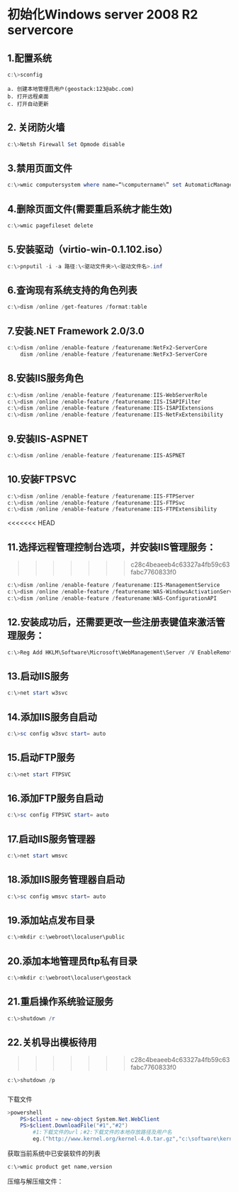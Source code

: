 # 初始化Windows server 2008 R2 servercore
## 1.配置系统
```powershell
c:\>sconfig
```
    a. 创建本地管理员用户(geostack:123@abc.com)
    b. 打开远程桌面
    c. 打开自动更新

## 2. 关闭防火墙
```powershell
c:\>Netsh Firewall Set Opmode disable
```
## 3.禁用页面文件
```powershell
c:\>wmic computersystem where name=“%computername%” set AutomaticManagedPagefile=False
```	
## 4.删除页面文件(需要重启系统才能生效)
```powershell
c:\>wmic pagefileset delete
```	
## 5.安装驱动（virtio-win-0.1.102.iso）
```powershell
c:\>pnputil -i -a 路径:\<驱动文件夹>\<驱动文件名>.inf
```
## 6.查询现有系统支持的角色列表
```powershell
c:\>dism /online /get-features /format:table
```
## 7.安装.NET Framework 2.0/3.0
```powershell
c:\>dism /online /enable-feature /featurename:NetFx2-ServerCore
	dism /online /enable-feature /featurename:NetFx3-ServerCore
```
## 8.安装IIS服务角色
```powershell
c:\>dism /online /enable-feature /featurename:IIS-WebServerRole
c:\>dism /online /enable-feature /featurename:IIS-ISAPIFilter
c:\>dism /online /enable-feature /featurename:IIS-ISAPIExtensions
c:\>dism /online /enable-feature /featurename:IIS-NetFxExtensibility
```
## 9.安装IIS-ASPNET
```powershell
c:\>dism /online /enable-feature /featurename:IIS-ASPNET
```
## 10.安装FTPSVC
```powershell
c:\>dism /online /enable-feature /featurename:IIS-FTPServer
c:\>dism /online /enable-feature /featurename:IIS-FTPSvc
c:\>dism /online /enable-feature /featurename:IIS-FTPExtensibility
```
<<<<<<< HEAD
## 11.选择远程管理控制台选项，并安装IIS管理服务：
>>>>>>> c28c4beaeeb4c63327a4fb59c63fabc7760833f0
```powershell
c:\>dism /online /enable-feature /featurename:IIS-ManagementService
c:\>dism /online /enable-feature /featurename:WAS-WindowsActivationService
c:\>dism /online /enable-feature /featurename:WAS-ConfigurationAPI
```
## 12.安装成功后，还需要更改一些注册表键值来激活管理服务：
```powershell
c:\>Reg Add HKLM\Software\Microsoft\WebManagement\Server /V EnableRemoteManagement /T REG_DWORD /D 1
```
## 13.启动IIS服务
```powershell
c:\>net start w3svc
```
## 14.添加IIS服务自启动
```powershell
c:\>sc config w3svc start= auto
```
## 15.启动FTP服务
```powershell
c:\>net start FTPSVC
```
## 16.添加FTP服务自启动
```powershell
c:\>sc config FTPSVC start= auto
```
## 17.启动IIS服务管理器
```powershell
c:\>net start wmsvc
```
## 18.添加IIS服务管理器自启动
```powershell
c:\>sc config wmsvc start= auto
```
## 19.添加站点发布目录
```powershell
c:\>mkdir c:\webroot\localuser\public
```
## 20.添加本地管理员ftp私有目录
```powershell
c:\>mkdir c:\webroot\localuser\geostack
```
## 21.重启操作系统验证服务
```powershell
c:\>shutdown /r
```
## 22.关机导出模板待用
>>>>>>> c28c4beaeeb4c63327a4fb59c63fabc7760833f0
```powershell
c:\>shutdown /p
```

#####
下载文件
```powershell
>powershell
	PS>$client = new-object System.Net.WebClient
	PS>$client.DownloadFile("#1","#2")
		#1:下载文件的url；#2:下载文件的本地存放路径及用户名
		eg.("http://www.kernel.org/kernel-4.0.tar.gz","c:\software\kernel-4.0.tar.gz")
```
获取当前系统中已安装软件的列表
```powershell
c:\>wmic product get name,version
```
压缩与解压缩文件：
